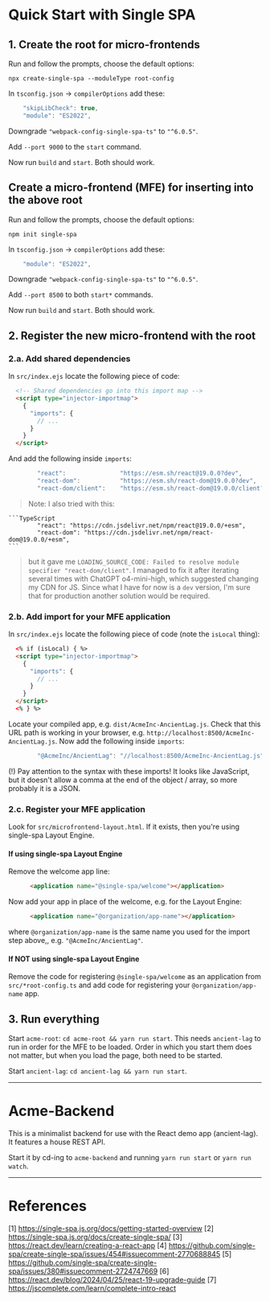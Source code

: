 # Quick Start with Single SPA

## 1. Create the root for micro-frontends

Run and follow the prompts, choose the default options:

`npx create-single-spa --moduleType root-config`

In `tsconfig.json` -> `compilerOptions` add these:

```TypeScript
    "skipLibCheck": true,
    "module": "ES2022",
```

Downgrade `"webpack-config-single-spa-ts"` to `"^6.0.5"`.

Add `--port 9000` to the `start` command.

Now run `build` and `start`. Both should work.

## Create a micro-frontend (MFE) for inserting into the above root

Run and follow the prompts, choose the default options:

`npm init single-spa`

In `tsconfig.json` -> `compilerOptions` add these:

```TypeScript
    "module": "ES2022",
```

Downgrade `"webpack-config-single-spa-ts"` to `"^6.0.5"`.

Add `--port 8500` to both `start*` commands.

Now run `build` and `start`. Both should work.

## 2. Register the new micro-frontend with the root

### 2.a. Add shared dependencies

In `src/index.ejs` locate the following piece of code:

```HTML
  <!-- Shared dependencies go into this import map -->
  <script type="injector-importmap">
    {
      "imports": {
		// ...
	  }
	}
  </script>
```

And add the following inside `imports`:

```TypeScript
        "react":               "https://esm.sh/react@19.0.0?dev",
        "react-dom":           "https://esm.sh/react-dom@19.0.0?dev",
        "react-dom/client":    "https://esm.sh/react-dom@19.0.0/client?dev"
```

> Note: I also tried with this:

	```TypeScript
	        "react": "https://cdn.jsdelivr.net/npm/react@19.0.0/+esm",
	        "react-dom": "https://cdn.jsdelivr.net/npm/react-dom@19.0.0/+esm",
	```

> but it gave me `LOADING_SOURCE_CODE: Failed to resolve module specifier "react-dom/client"`.  I managed to fix it after iterating several times with ChatGPT o4-mini-high, which suggested changing my CDN for JS.  Since what I have for now is a `dev` version, I'm sure that for production another solution would be required.

### 2.b. Add import for your MFE application

In `src/index.ejs` locate the following piece of code (note the `isLocal` thing):

```HTML
  <% if (isLocal) { %>
  <script type="injector-importmap">
    {
      "imports": {
		// ...
      }
    }
  </script>
  <% } %>
```

Locate your compiled app, e.g. `dist/AcmeInc-AncientLag.js`.
Check that this URL path is working in your browser, e.g. `http://localhost:8500/AcmeInc-AncientLag.js`.
Now add the following inside `imports`:

```TypeScript
        "@AcmeInc/AncientLag": "//localhost:8500/AcmeInc-AncientLag.js"
```

(!) Pay attention to the syntax with these imports!  It looks like JavaScript, but it doesn't allow a comma at the end of the object / array, so more probably it is a JSON.

### 2.c. Register your MFE application

Look for `src/microfrontend-layout.html`. If it exists, then you're using single-spa Layout Engine.

#### If using single-spa Layout Engine

Remove the welcome app line:

```HTML
      <application name="@single-spa/welcome"></application>
```

Now add your app in place of the welcome, e.g. for the Layout Engine:

```HTML
      <application name="@organization/app-name"></application>
```

where `@organization/app-name` is the same name you used for the import step above,, e.g. `"@AcmeInc/AncientLag"`.

#### If NOT using single-spa Layout Engine

Remove the code for registering `@single-spa/welcome` as an application from `src/*root-config.ts` and add code for registering your `@organization/app-name` app.

## 3. Run everything

Start `acme-root`: `cd acme-root && yarn run start`.  This needs `ancient-lag` to run in order for the MFE to be loaded.  Order in which you start them does not matter, but when you load the page, both need to be started.

Start `ancient-lag`: `cd ancient-lag && yarn run start`.

---

# Acme-Backend

This is a minimalist backend for use with the React demo app (ancient-lag).  It features a house REST API.

Start it by cd-ing to `acme-backend` and running `yarn run start` or `yarn run watch`.

---

# References

[1] https://single-spa.js.org/docs/getting-started-overview
[2] https://single-spa.js.org/docs/create-single-spa/
[3] https://react.dev/learn/creating-a-react-app
[4] https://github.com/single-spa/create-single-spa/issues/454#issuecomment-2770688845
[5] https://github.com/single-spa/create-single-spa/issues/380#issuecomment-2724747669
[6] https://react.dev/blog/2024/04/25/react-19-upgrade-guide
[7] https://jscomplete.com/learn/complete-intro-react
